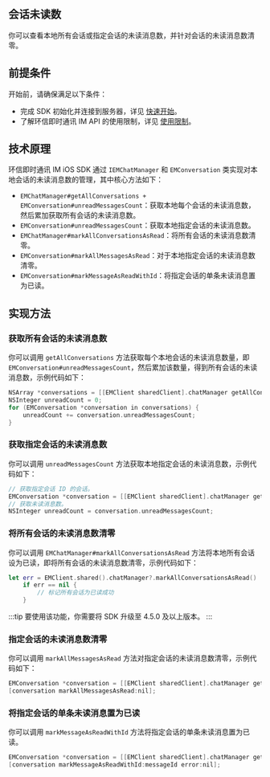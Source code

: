 ## 会话未读数

<Toc />

你可以查看本地所有会话或指定会话的未读消息数，并针对会话的未读消息数清零。

## 前提条件

开始前，请确保满足以下条件：

- 完成 SDK 初始化并连接到服务器，详见 [快速开始](quickstart.html)。
- 了解环信即时通讯 IM API 的使用限制，详见 [使用限制](/product/limitation.html)。

## 技术原理

环信即时通讯 IM iOS SDK 通过 `IEMChatManager` 和 `EMConversation` 类实现对本地会话的未读消息数的管理，其中核心方法如下：

- `EMChatManager#getAllConversations + EMConversation#unreadMessagesCount`：获取本地每个会话的未读消息数，然后累加获取所有会话的未读消息数。
- `EMConversation#unreadMessagesCount`：获取本地指定会话的未读消息数。
- `EMChatManager#markAllConversationsAsRead`：将所有会话的未读消息数清零。
- `EMConversation#markAllMessagesAsRead`：对于本地指定会话的未读消息数清零。
- `EMConversation#markMessageAsReadWithId`：将指定会话的单条未读消息置为已读。

## 实现方法

### 获取所有会话的未读消息数

你可以调用 `getAllConversations` 方法获取每个本地会话的未读消息数量，即`EMConversation#unreadMessagesCount`，然后累加该数量，得到所有会话的未读消息数，示例代码如下：

```objectivec
NSArray *conversations = [[EMClient sharedClient].chatManager getAllConversations];
NSInteger unreadCount = 0;
for (EMConversation *conversation in conversations) {
    unreadCount += conversation.unreadMessagesCount;
}
```

### 获取指定会话的未读消息数

你可以调用 `unreadMessagesCount` 方法获取本地指定会话的未读消息数，示例代码如下：

```objectivec
// 获取指定会话 ID 的会话。
EMConversation *conversation = [[EMClient sharedClient].chatManager getConversation:conversationId type:type createIfNotExist:YES];
// 获取未读消息数。
NSInteger unreadCount = conversation.unreadMessagesCount;
```

### 将所有会话的未读消息数清零

你可以调用 `EMChatManager#markAllConversationsAsRead` 方法将本地所有会话设为已读，即将所有会话的未读消息数清零，示例代码如下：

```swift
let err = EMClient.shared().chatManager?.markAllConversationsAsRead()
    if err == nil {
        // 标记所有会话为已读成功
    }
```

:::tip
要使用该功能，你需要将 SDK 升级至 4.5.0 及以上版本。
:::

### 指定会话的未读消息数清零

你可以调用 `markAllMessagesAsRead` 方法对指定会话的未读消息数清零，示例代码如下：

```objectivec
EMConversation *conversation = [[EMClient sharedClient].chatManager getConversation:conversationId type:type createIfNotExist:YES];
[conversation markAllMessagesAsRead:nil];
```

### 将指定会话的单条未读消息置为已读

你可以调用 `markMessageAsReadWithId` 方法将指定会话的单条未读消息置为已读。

```objectivec
EMConversation *conversation = [[EMClient sharedClient].chatManager getConversation:conversationId type:type createIfNotExist:YES];
[conversation markMessageAsReadWithId:messageId error:nil];
```

